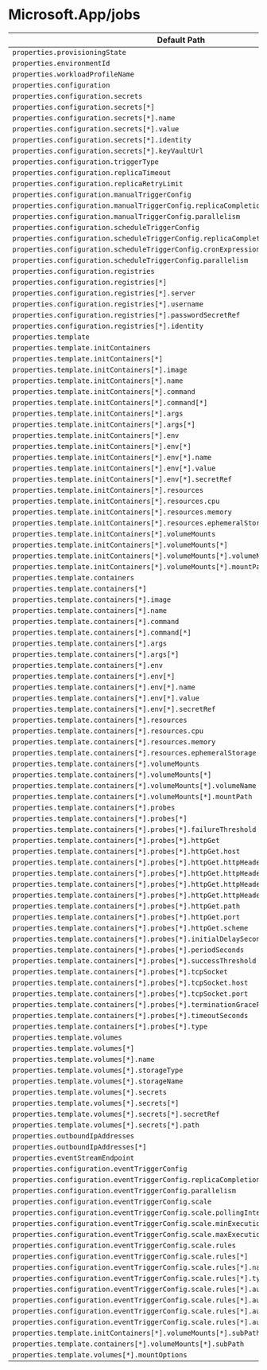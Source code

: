# Microsoft.App/jobs

| Default Path | Alias |
|---|---|
| `properties.provisioningState` | `Microsoft.App/jobs/provisioningState` |
| `properties.environmentId` | `Microsoft.App/jobs/environmentId` |
| `properties.workloadProfileName` | `Microsoft.App/jobs/workloadProfileName` |
| `properties.configuration` | `Microsoft.App/jobs/configuration` |
| `properties.configuration.secrets` | `Microsoft.App/jobs/configuration.secrets` |
| `properties.configuration.secrets[*]` | `Microsoft.App/jobs/configuration.secrets[*]` |
| `properties.configuration.secrets[*].name` | `Microsoft.App/jobs/configuration.secrets[*].name` |
| `properties.configuration.secrets[*].value` | `Microsoft.App/jobs/configuration.secrets[*].value` |
| `properties.configuration.secrets[*].identity` | `Microsoft.App/jobs/configuration.secrets[*].identity` |
| `properties.configuration.secrets[*].keyVaultUrl` | `Microsoft.App/jobs/configuration.secrets[*].keyVaultUrl` |
| `properties.configuration.triggerType` | `Microsoft.App/jobs/configuration.triggerType` |
| `properties.configuration.replicaTimeout` | `Microsoft.App/jobs/configuration.replicaTimeout` |
| `properties.configuration.replicaRetryLimit` | `Microsoft.App/jobs/configuration.replicaRetryLimit` |
| `properties.configuration.manualTriggerConfig` | `Microsoft.App/jobs/configuration.manualTriggerConfig` |
| `properties.configuration.manualTriggerConfig.replicaCompletionCount` | `Microsoft.App/jobs/configuration.manualTriggerConfig.replicaCompletionCount` |
| `properties.configuration.manualTriggerConfig.parallelism` | `Microsoft.App/jobs/configuration.manualTriggerConfig.parallelism` |
| `properties.configuration.scheduleTriggerConfig` | `Microsoft.App/jobs/configuration.scheduleTriggerConfig` |
| `properties.configuration.scheduleTriggerConfig.replicaCompletionCount` | `Microsoft.App/jobs/configuration.scheduleTriggerConfig.replicaCompletionCount` |
| `properties.configuration.scheduleTriggerConfig.cronExpression` | `Microsoft.App/jobs/configuration.scheduleTriggerConfig.cronExpression` |
| `properties.configuration.scheduleTriggerConfig.parallelism` | `Microsoft.App/jobs/configuration.scheduleTriggerConfig.parallelism` |
| `properties.configuration.registries` | `Microsoft.App/jobs/configuration.registries` |
| `properties.configuration.registries[*]` | `Microsoft.App/jobs/configuration.registries[*]` |
| `properties.configuration.registries[*].server` | `Microsoft.App/jobs/configuration.registries[*].server` |
| `properties.configuration.registries[*].username` | `Microsoft.App/jobs/configuration.registries[*].username` |
| `properties.configuration.registries[*].passwordSecretRef` | `Microsoft.App/jobs/configuration.registries[*].passwordSecretRef` |
| `properties.configuration.registries[*].identity` | `Microsoft.App/jobs/configuration.registries[*].identity` |
| `properties.template` | `Microsoft.App/jobs/template` |
| `properties.template.initContainers` | `Microsoft.App/jobs/template.initContainers` |
| `properties.template.initContainers[*]` | `Microsoft.App/jobs/template.initContainers[*]` |
| `properties.template.initContainers[*].image` | `Microsoft.App/jobs/template.initContainers[*].image` |
| `properties.template.initContainers[*].name` | `Microsoft.App/jobs/template.initContainers[*].name` |
| `properties.template.initContainers[*].command` | `Microsoft.App/jobs/template.initContainers[*].command` |
| `properties.template.initContainers[*].command[*]` | `Microsoft.App/jobs/template.initContainers[*].command[*]` |
| `properties.template.initContainers[*].args` | `Microsoft.App/jobs/template.initContainers[*].args` |
| `properties.template.initContainers[*].args[*]` | `Microsoft.App/jobs/template.initContainers[*].args[*]` |
| `properties.template.initContainers[*].env` | `Microsoft.App/jobs/template.initContainers[*].env` |
| `properties.template.initContainers[*].env[*]` | `Microsoft.App/jobs/template.initContainers[*].env[*]` |
| `properties.template.initContainers[*].env[*].name` | `Microsoft.App/jobs/template.initContainers[*].env[*].name` |
| `properties.template.initContainers[*].env[*].value` | `Microsoft.App/jobs/template.initContainers[*].env[*].value` |
| `properties.template.initContainers[*].env[*].secretRef` | `Microsoft.App/jobs/template.initContainers[*].env[*].secretRef` |
| `properties.template.initContainers[*].resources` | `Microsoft.App/jobs/template.initContainers[*].resources` |
| `properties.template.initContainers[*].resources.cpu` | `Microsoft.App/jobs/template.initContainers[*].resources.cpu` |
| `properties.template.initContainers[*].resources.memory` | `Microsoft.App/jobs/template.initContainers[*].resources.memory` |
| `properties.template.initContainers[*].resources.ephemeralStorage` | `Microsoft.App/jobs/template.initContainers[*].resources.ephemeralStorage` |
| `properties.template.initContainers[*].volumeMounts` | `Microsoft.App/jobs/template.initContainers[*].volumeMounts` |
| `properties.template.initContainers[*].volumeMounts[*]` | `Microsoft.App/jobs/template.initContainers[*].volumeMounts[*]` |
| `properties.template.initContainers[*].volumeMounts[*].volumeName` | `Microsoft.App/jobs/template.initContainers[*].volumeMounts[*].volumeName` |
| `properties.template.initContainers[*].volumeMounts[*].mountPath` | `Microsoft.App/jobs/template.initContainers[*].volumeMounts[*].mountPath` |
| `properties.template.containers` | `Microsoft.App/jobs/template.containers` |
| `properties.template.containers[*]` | `Microsoft.App/jobs/template.containers[*]` |
| `properties.template.containers[*].image` | `Microsoft.App/jobs/template.containers[*].image` |
| `properties.template.containers[*].name` | `Microsoft.App/jobs/template.containers[*].name` |
| `properties.template.containers[*].command` | `Microsoft.App/jobs/template.containers[*].command` |
| `properties.template.containers[*].command[*]` | `Microsoft.App/jobs/template.containers[*].command[*]` |
| `properties.template.containers[*].args` | `Microsoft.App/jobs/template.containers[*].args` |
| `properties.template.containers[*].args[*]` | `Microsoft.App/jobs/template.containers[*].args[*]` |
| `properties.template.containers[*].env` | `Microsoft.App/jobs/template.containers[*].env` |
| `properties.template.containers[*].env[*]` | `Microsoft.App/jobs/template.containers[*].env[*]` |
| `properties.template.containers[*].env[*].name` | `Microsoft.App/jobs/template.containers[*].env[*].name` |
| `properties.template.containers[*].env[*].value` | `Microsoft.App/jobs/template.containers[*].env[*].value` |
| `properties.template.containers[*].env[*].secretRef` | `Microsoft.App/jobs/template.containers[*].env[*].secretRef` |
| `properties.template.containers[*].resources` | `Microsoft.App/jobs/template.containers[*].resources` |
| `properties.template.containers[*].resources.cpu` | `Microsoft.App/jobs/template.containers[*].resources.cpu` |
| `properties.template.containers[*].resources.memory` | `Microsoft.App/jobs/template.containers[*].resources.memory` |
| `properties.template.containers[*].resources.ephemeralStorage` | `Microsoft.App/jobs/template.containers[*].resources.ephemeralStorage` |
| `properties.template.containers[*].volumeMounts` | `Microsoft.App/jobs/template.containers[*].volumeMounts` |
| `properties.template.containers[*].volumeMounts[*]` | `Microsoft.App/jobs/template.containers[*].volumeMounts[*]` |
| `properties.template.containers[*].volumeMounts[*].volumeName` | `Microsoft.App/jobs/template.containers[*].volumeMounts[*].volumeName` |
| `properties.template.containers[*].volumeMounts[*].mountPath` | `Microsoft.App/jobs/template.containers[*].volumeMounts[*].mountPath` |
| `properties.template.containers[*].probes` | `Microsoft.App/jobs/template.containers[*].probes` |
| `properties.template.containers[*].probes[*]` | `Microsoft.App/jobs/template.containers[*].probes[*]` |
| `properties.template.containers[*].probes[*].failureThreshold` | `Microsoft.App/jobs/template.containers[*].probes[*].failureThreshold` |
| `properties.template.containers[*].probes[*].httpGet` | `Microsoft.App/jobs/template.containers[*].probes[*].httpGet` |
| `properties.template.containers[*].probes[*].httpGet.host` | `Microsoft.App/jobs/template.containers[*].probes[*].httpGet.host` |
| `properties.template.containers[*].probes[*].httpGet.httpHeaders` | `Microsoft.App/jobs/template.containers[*].probes[*].httpGet.httpHeaders` |
| `properties.template.containers[*].probes[*].httpGet.httpHeaders[*]` | `Microsoft.App/jobs/template.containers[*].probes[*].httpGet.httpHeaders[*]` |
| `properties.template.containers[*].probes[*].httpGet.httpHeaders[*].name` | `Microsoft.App/jobs/template.containers[*].probes[*].httpGet.httpHeaders[*].name` |
| `properties.template.containers[*].probes[*].httpGet.httpHeaders[*].value` | `Microsoft.App/jobs/template.containers[*].probes[*].httpGet.httpHeaders[*].value` |
| `properties.template.containers[*].probes[*].httpGet.path` | `Microsoft.App/jobs/template.containers[*].probes[*].httpGet.path` |
| `properties.template.containers[*].probes[*].httpGet.port` | `Microsoft.App/jobs/template.containers[*].probes[*].httpGet.port` |
| `properties.template.containers[*].probes[*].httpGet.scheme` | `Microsoft.App/jobs/template.containers[*].probes[*].httpGet.scheme` |
| `properties.template.containers[*].probes[*].initialDelaySeconds` | `Microsoft.App/jobs/template.containers[*].probes[*].initialDelaySeconds` |
| `properties.template.containers[*].probes[*].periodSeconds` | `Microsoft.App/jobs/template.containers[*].probes[*].periodSeconds` |
| `properties.template.containers[*].probes[*].successThreshold` | `Microsoft.App/jobs/template.containers[*].probes[*].successThreshold` |
| `properties.template.containers[*].probes[*].tcpSocket` | `Microsoft.App/jobs/template.containers[*].probes[*].tcpSocket` |
| `properties.template.containers[*].probes[*].tcpSocket.host` | `Microsoft.App/jobs/template.containers[*].probes[*].tcpSocket.host` |
| `properties.template.containers[*].probes[*].tcpSocket.port` | `Microsoft.App/jobs/template.containers[*].probes[*].tcpSocket.port` |
| `properties.template.containers[*].probes[*].terminationGracePeriodSeconds` | `Microsoft.App/jobs/template.containers[*].probes[*].terminationGracePeriodSeconds` |
| `properties.template.containers[*].probes[*].timeoutSeconds` | `Microsoft.App/jobs/template.containers[*].probes[*].timeoutSeconds` |
| `properties.template.containers[*].probes[*].type` | `Microsoft.App/jobs/template.containers[*].probes[*].type` |
| `properties.template.volumes` | `Microsoft.App/jobs/template.volumes` |
| `properties.template.volumes[*]` | `Microsoft.App/jobs/template.volumes[*]` |
| `properties.template.volumes[*].name` | `Microsoft.App/jobs/template.volumes[*].name` |
| `properties.template.volumes[*].storageType` | `Microsoft.App/jobs/template.volumes[*].storageType` |
| `properties.template.volumes[*].storageName` | `Microsoft.App/jobs/template.volumes[*].storageName` |
| `properties.template.volumes[*].secrets` | `Microsoft.App/jobs/template.volumes[*].secrets` |
| `properties.template.volumes[*].secrets[*]` | `Microsoft.App/jobs/template.volumes[*].secrets[*]` |
| `properties.template.volumes[*].secrets[*].secretRef` | `Microsoft.App/jobs/template.volumes[*].secrets[*].secretRef` |
| `properties.template.volumes[*].secrets[*].path` | `Microsoft.App/jobs/template.volumes[*].secrets[*].path` |
| `properties.outboundIpAddresses` | `Microsoft.App/jobs/outboundIpAddresses` |
| `properties.outboundIpAddresses[*]` | `Microsoft.App/jobs/outboundIpAddresses[*]` |
| `properties.eventStreamEndpoint` | `Microsoft.App/jobs/eventStreamEndpoint` |
| `properties.configuration.eventTriggerConfig` | `Microsoft.App/jobs/configuration.eventTriggerConfig` |
| `properties.configuration.eventTriggerConfig.replicaCompletionCount` | `Microsoft.App/jobs/configuration.eventTriggerConfig.replicaCompletionCount` |
| `properties.configuration.eventTriggerConfig.parallelism` | `Microsoft.App/jobs/configuration.eventTriggerConfig.parallelism` |
| `properties.configuration.eventTriggerConfig.scale` | `Microsoft.App/jobs/configuration.eventTriggerConfig.scale` |
| `properties.configuration.eventTriggerConfig.scale.pollingInterval` | `Microsoft.App/jobs/configuration.eventTriggerConfig.scale.pollingInterval` |
| `properties.configuration.eventTriggerConfig.scale.minExecutions` | `Microsoft.App/jobs/configuration.eventTriggerConfig.scale.minExecutions` |
| `properties.configuration.eventTriggerConfig.scale.maxExecutions` | `Microsoft.App/jobs/configuration.eventTriggerConfig.scale.maxExecutions` |
| `properties.configuration.eventTriggerConfig.scale.rules` | `Microsoft.App/jobs/configuration.eventTriggerConfig.scale.rules` |
| `properties.configuration.eventTriggerConfig.scale.rules[*]` | `Microsoft.App/jobs/configuration.eventTriggerConfig.scale.rules[*]` |
| `properties.configuration.eventTriggerConfig.scale.rules[*].name` | `Microsoft.App/jobs/configuration.eventTriggerConfig.scale.rules[*].name` |
| `properties.configuration.eventTriggerConfig.scale.rules[*].type` | `Microsoft.App/jobs/configuration.eventTriggerConfig.scale.rules[*].type` |
| `properties.configuration.eventTriggerConfig.scale.rules[*].auth` | `Microsoft.App/jobs/configuration.eventTriggerConfig.scale.rules[*].auth` |
| `properties.configuration.eventTriggerConfig.scale.rules[*].auth[*]` | `Microsoft.App/jobs/configuration.eventTriggerConfig.scale.rules[*].auth[*]` |
| `properties.configuration.eventTriggerConfig.scale.rules[*].auth[*].secretRef` | `Microsoft.App/jobs/configuration.eventTriggerConfig.scale.rules[*].auth[*].secretRef` |
| `properties.configuration.eventTriggerConfig.scale.rules[*].auth[*].triggerParameter` | `Microsoft.App/jobs/configuration.eventTriggerConfig.scale.rules[*].auth[*].triggerParameter` |
| `properties.template.initContainers[*].volumeMounts[*].subPath` | `Microsoft.App/jobs/template.initContainers[*].volumeMounts[*].subPath` |
| `properties.template.containers[*].volumeMounts[*].subPath` | `Microsoft.App/jobs/template.containers[*].volumeMounts[*].subPath` |
| `properties.template.volumes[*].mountOptions` | `Microsoft.App/jobs/template.volumes[*].mountOptions` |


